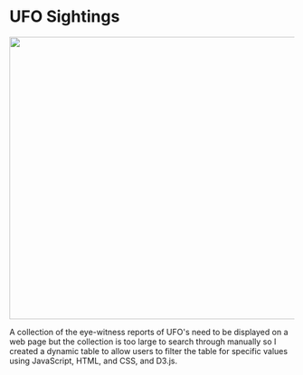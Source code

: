 # UFO Sightings

<img src= "https://images.theconversation.com/files/370906/original/file-20201123-17-tvrix2.jpg?ixlib=rb-1.1.0&rect=45%2C55%2C5932%2C4525&q=45&auto=format&w=926&fit=clip" width="1000" height="500">

A collection of the eye-witness reports of UFO's need to be displayed on a web page but the collection is too large to search through manually so I created a dynamic table to allow users to filter the table for specific values using JavaScript, HTML, and CSS, and D3.js.
